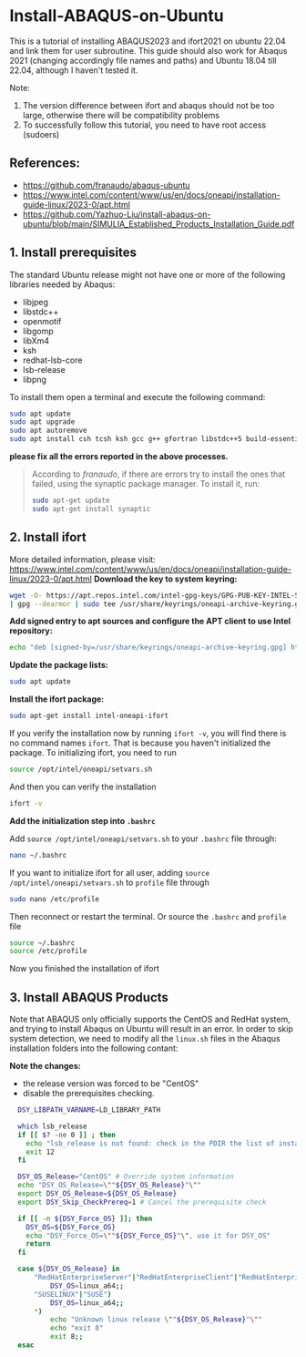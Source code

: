 # Install-ABAQUS-on-Ubuntu
This is a tutorial of installing ABAQUS2023 and ifort2021 on ubuntu 22.04 and link them for user subroutine. This guide should also work for Abaqus 2021 (changing accordingly file names and paths) and Ubuntu 18.04 till 22.04, although I haven't tested it.

Note: 
1. The version difference between ifort and abaqus should not be too large, otherwise there will be compatibility problems
2. To successfully follow this tutorial, you need to have root access (sudoers)

## References:
- https://github.com/franaudo/abaqus-ubuntu
- https://www.intel.com/content/www/us/en/docs/oneapi/installation-guide-linux/2023-0/apt.html
- https://github.com/Yazhuo-Liu/install-abaqus-on-ubuntu/blob/main/SIMULIA_Established_Products_Installation_Guide.pdf

## 1. Install prerequisites
The standard Ubuntu release might not have one or more of the following libraries needed by Abaqus:

- libjpeg
- libstdc++
- openmotif
- libgomp
- libXm4
- ksh
- redhat-lsb-core
- lsb-release
- libpng

To install them open a terminal and execute the following command:
```bash
sudo apt update
sudo apt upgrade
sudo apt autoremove
sudo apt install csh tcsh ksh gcc g++ gfortran libstdc++5 build-essential make libjpeg62 libmotif-dev
```
**please fix all the errors reported in the above processes.**

> According to _franaudo_, if there are errors try to install the ones that failed, using the synaptic package manager. To install it, run:
> ```bash
> sudo apt-get update
> sudo apt-get install synaptic
> ```
## 2. Install ifort
More detailed information, please visit: https://www.intel.com/content/www/us/en/docs/oneapi/installation-guide-linux/2023-0/apt.html
**Download the key to system keyring:**
```bash
wget -O- https://apt.repos.intel.com/intel-gpg-keys/GPG-PUB-KEY-INTEL-SW-PRODUCTS.PUB \
| gpg --dearmor | sudo tee /usr/share/keyrings/oneapi-archive-keyring.gpg > /dev/null
```
**Add signed entry to apt sources and configure the APT client to use Intel repository:**
```bash
echo "deb [signed-by=/usr/share/keyrings/oneapi-archive-keyring.gpg] https://apt.repos.intel.com/oneapi all main" | sudo tee /etc/apt/sources.list.d/oneAPI.list
```
**Update the package lists:**
```bash
sudo apt update
```
**Install the ifort package:**
```bash
sudo apt-get install intel-oneapi-ifort
```
If you verify the installation now by running `ifort -v`, you will find there is no command names `ifort`. That is because you haven't initialized the package. To initializing ifort, you need to run
```bash
source /opt/intel/oneapi/setvars.sh
```
And then you can verify the installation
```bash
ifort -v
```
**Add the initialization step into `.bashrc`**

Add `source /opt/intel/oneapi/setvars.sh` to your `.bashrc` file through:
```bash
nano ~/.bashrc
```
If you want to initialize ifort for all user, adding `source /opt/intel/oneapi/setvars.sh` to `profile` file through
```bash
sudo nano /etc/profile
```
Then reconnect or restart the terminal.
Or source the `.bashrc` and `profile` file
```bash
source ~/.bashrc
source /etc/profile
```
Now you finished the installation of ifort
## 3. Install ABAQUS Products
Note that ABAQUS only officially supports the CentOS and RedHat system, and trying to install Abaqus on Ubuntu will result in an error. In order to skip system detection, we need to modify all the `linux.sh` files in the Abaqus installation folders into the following contant:

**Note the changes:** 
- the release version was forced to be "CentOS"
- disable the prerequisites checking.

``` bash
  DSY_LIBPATH_VARNAME=LD_LIBRARY_PATH

  which lsb_release
  if [[ $? -ne 0 ]] ; then
    echo "lsb_release is not found: check in the PDIR the list of installed packages for servers validation."
    exit 12
  fi

  DSY_OS_Release="CentOS" # Override system information
  echo "DSY_OS_Release=\""${DSY_OS_Release}"\""
  export DSY_OS_Release=${DSY_OS_Release}
  export DSY_Skip_CheckPrereq=1 # Cancel the prerequisite check

  if [[ -n ${DSY_Force_OS} ]]; then
    DSY_OS=${DSY_Force_OS}
    echo "DSY_Force_OS=\""${DSY_Force_OS}"\", use it for DSY_OS"
    return
  fi

  case ${DSY_OS_Release} in
      "RedHatEnterpriseServer"|"RedHatEnterpriseClient"|"RedHatEnterpriseWorkstation"|"CentOS")
          DSY_OS=linux_a64;;
      "SUSELINUX"|"SUSE")
          DSY_OS=linux_a64;;
      *)
          echo "Unknown linux release \""${DSY_OS_Release}"\""
          echo "exit 8"
          exit 8;;
  esac
```
